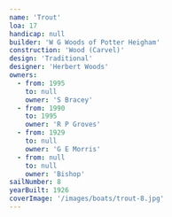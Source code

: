 ```yaml
---
name: 'Trout'
loa: 17
handicap: null
builder: 'W G Woods of Potter Heigham'
construction: 'Wood (Carvel)'
design: 'Traditional'
designer: 'Herbert Woods'
owners:
  - from: 1995
    to: null
    owner: 'S Bracey'
  - from: 1990
    to: 1995
    owner: 'R P Groves'
  - from: 1929
    to: null
    owner: 'G E Morris'
  - from: null
    to: null
    owner: 'Bishop'
sailNumber: 8
yearBuilt: 1926
coverImage: '/images/boats/trout-8.jpg'
---
```

